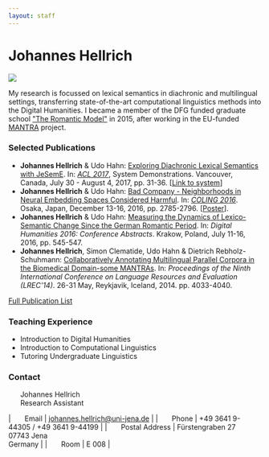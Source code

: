 ```yaml
---
layout: staff
---
```


# Johannes Hellrich

<div class="portrait">
  <img src="http://www.julielab.de/coling_multimedia/de/img/staff/2016/johannes_hellrich-width-162-height-208-p-1279.jpeg">
</div>

My research is focussed on lexical semantics in diachronic and multilingual settings, transferring state-of-the-art computational linguistics methods into the Digital Humanities. I became a member of the DFG funded graduate school [\"The Romantic Model\"](http://www.modellromantik.uni-jena.de/?lang=en) in 2015, after working in the EU-funded [MANTRA](https://sites.google.com/site/mantraeu/) project.

### Selected Publications
* **Johannes Hellrich** & Udo Hahn: [Exploring Diachronic Lexical Semantics with JeSemE](http://aclweb.org/anthology/P/P17/P17-4006.pdf). In: [*ACL 2017*](http://acl2017.org/), System Demonstrations. Vancouver, Canada, July 30 - August 4, 2017, pp. 31-36. [[Link to system](http://jeseme.org/)]
* **Johannes Hellrich** & Udo Hahn: [Bad Company - Neighborhoods in Neural Embedding Spaces Considered Harmful](http://aclweb.org/anthology/C16-1262). In: [*COLING 2016*](http://coling2016.anlp.jp/). Osaka, Japan, December 13-16, 2016, pp. 2785-2796. [[Poster](http://www.julielab.de/coling_multimedia/de/downloads/Papers/hellrich_coling2016.pdf)].
* **Johannes Hellrich** & Udo Hahn: [Measuring the Dynamics of Lexico-Semantic Change Since the German Romantic Period](http://dh2016.adho.org/abstracts/144). In: *Digital Humanities 2016: Conference Abstracts*. Krakow, Poland, July 11-16, 2016, pp. 545-547.
* **Johannes Hellrich**, Simon Clematide, Udo Hahn & Dietrich Rebholz-Schuhmann: [Collaboratively Annotating Multilingual Parallel Corpora in the Biomedical Domain-some MANTRAs](http://www.lrec-conf.org/proceedings/lrec2014/pdf/1064_Paper.pdf). In: *Proceedings of the Ninth International Conference on Language Resources and Evaluation (LREC\'14)*. 26-31 May, Reykjavik, Iceland, 2014. pp. 4033-4040.

[Full Publication List](https://julielab.github.io/web/staff/Hellrich/publication.html)

### Teaching Experience
* Introduction to Digital Humanities
* Introduction to Computational Linguistics
* Tutoring Undergraduate Linguistics

### Contact
&nbsp;&nbsp;&nbsp;&nbsp;&nbsp;&nbsp;Johannes Hellrich<br/>
&nbsp;&nbsp;&nbsp;&nbsp;&nbsp;&nbsp;Research Assistant

| &nbsp;&nbsp;&nbsp;&nbsp;&nbsp;&nbsp;Email | [johannes.hellrich@uni-jena.de](mailto:johannes.hellrich@uni-jena.de) |
| &nbsp;&nbsp;&nbsp;&nbsp;&nbsp;&nbsp;Phone | +49 3641 9-44305 / +49 3641 9-44199 |
| &nbsp;&nbsp;&nbsp;&nbsp;&nbsp;&nbsp;Postal Address | Fürstengraben 27<br/> 07743 Jena<br/> Germany |
| &nbsp;&nbsp;&nbsp;&nbsp;&nbsp;&nbsp;Room | E 008 |
